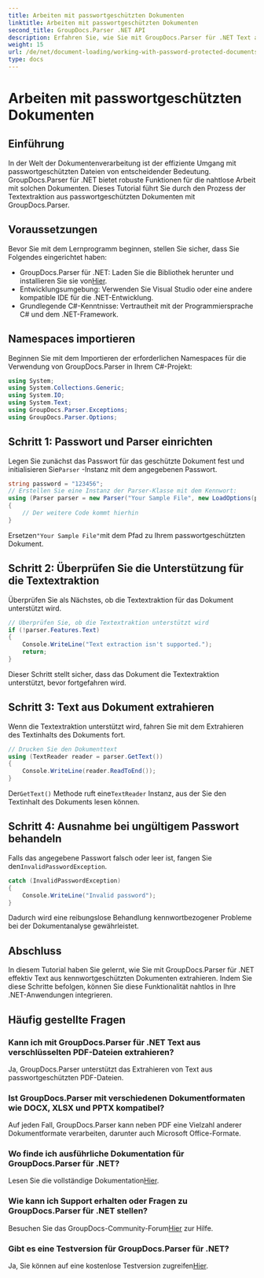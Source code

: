 ```yaml
---
title: Arbeiten mit passwortgeschützten Dokumenten
linktitle: Arbeiten mit passwortgeschützten Dokumenten
second_title: GroupDocs.Parser .NET API
description: Erfahren Sie, wie Sie mit GroupDocs.Parser für .NET Text aus passwortgeschützten Dokumenten extrahieren. Erweitern Sie Ihre Dokumentverarbeitungsfunktionen.
weight: 15
url: /de/net/document-loading/working-with-password-protected-documents/
type: docs
---
```

# Arbeiten mit passwortgeschützten Dokumenten

## Einführung
In der Welt der Dokumentenverarbeitung ist der effiziente Umgang mit passwortgeschützten Dateien von entscheidender Bedeutung. GroupDocs.Parser für .NET bietet robuste Funktionen für die nahtlose Arbeit mit solchen Dokumenten. Dieses Tutorial führt Sie durch den Prozess der Textextraktion aus passwortgeschützten Dokumenten mit GroupDocs.Parser.
## Voraussetzungen
Bevor Sie mit dem Lernprogramm beginnen, stellen Sie sicher, dass Sie Folgendes eingerichtet haben:
-  GroupDocs.Parser für .NET: Laden Sie die Bibliothek herunter und installieren Sie sie von[Hier](https://releases.groupdocs.com/parser/net/).
- Entwicklungsumgebung: Verwenden Sie Visual Studio oder eine andere kompatible IDE für die .NET-Entwicklung.
- Grundlegende C#-Kenntnisse: Vertrautheit mit der Programmiersprache C# und dem .NET-Framework.

## Namespaces importieren
Beginnen Sie mit dem Importieren der erforderlichen Namespaces für die Verwendung von GroupDocs.Parser in Ihrem C#-Projekt:
```csharp
using System;
using System.Collections.Generic;
using System.IO;
using System.Text;
using GroupDocs.Parser.Exceptions;
using GroupDocs.Parser.Options;
```

## Schritt 1: Passwort und Parser einrichten
 Legen Sie zunächst das Passwort für das geschützte Dokument fest und initialisieren Sie`Parser` -Instanz mit dem angegebenen Passwort.
```csharp
string password = "123456";
// Erstellen Sie eine Instanz der Parser-Klasse mit dem Kennwort:
using (Parser parser = new Parser("Your Sample File", new LoadOptions(password)))
{
    // Der weitere Code kommt hierhin
}
```
 Ersetzen`"Your Sample File"`mit dem Pfad zu Ihrem passwortgeschützten Dokument.
## Schritt 2: Überprüfen Sie die Unterstützung für die Textextraktion
Überprüfen Sie als Nächstes, ob die Textextraktion für das Dokument unterstützt wird.
```csharp
// Überprüfen Sie, ob die Textextraktion unterstützt wird
if (!parser.Features.Text)
{
    Console.WriteLine("Text extraction isn't supported.");
    return;
}
```
Dieser Schritt stellt sicher, dass das Dokument die Textextraktion unterstützt, bevor fortgefahren wird.
## Schritt 3: Text aus Dokument extrahieren
Wenn die Textextraktion unterstützt wird, fahren Sie mit dem Extrahieren des Textinhalts des Dokuments fort.
```csharp
// Drucken Sie den Dokumenttext
using (TextReader reader = parser.GetText())
{
    Console.WriteLine(reader.ReadToEnd());
}
```
 Der`GetText()` Methode ruft eine`TextReader` Instanz, aus der Sie den Textinhalt des Dokuments lesen können.
## Schritt 4: Ausnahme bei ungültigem Passwort behandeln
 Falls das angegebene Passwort falsch oder leer ist, fangen Sie den`InvalidPasswordException`.
```csharp
catch (InvalidPasswordException)
{
    Console.WriteLine("Invalid password");
}
```
Dadurch wird eine reibungslose Behandlung kennwortbezogener Probleme bei der Dokumentanalyse gewährleistet.

## Abschluss
In diesem Tutorial haben Sie gelernt, wie Sie mit GroupDocs.Parser für .NET effektiv Text aus kennwortgeschützten Dokumenten extrahieren. Indem Sie diese Schritte befolgen, können Sie diese Funktionalität nahtlos in Ihre .NET-Anwendungen integrieren.

## Häufig gestellte Fragen
### Kann ich mit GroupDocs.Parser für .NET Text aus verschlüsselten PDF-Dateien extrahieren?
Ja, GroupDocs.Parser unterstützt das Extrahieren von Text aus passwortgeschützten PDF-Dateien.
### Ist GroupDocs.Parser mit verschiedenen Dokumentformaten wie DOCX, XLSX und PPTX kompatibel?
Auf jeden Fall, GroupDocs.Parser kann neben PDF eine Vielzahl anderer Dokumentformate verarbeiten, darunter auch Microsoft Office-Formate.
### Wo finde ich ausführliche Dokumentation für GroupDocs.Parser für .NET?
 Lesen Sie die vollständige Dokumentation[Hier](https://tutorials.groupdocs.com/parser/net/).
### Wie kann ich Support erhalten oder Fragen zu GroupDocs.Parser für .NET stellen?
 Besuchen Sie das GroupDocs-Community-Forum[Hier](https://forum.groupdocs.com/c/parser/17) zur Hilfe.
### Gibt es eine Testversion für GroupDocs.Parser für .NET?
 Ja, Sie können auf eine kostenlose Testversion zugreifen[Hier](https://releases.groupdocs.com/).